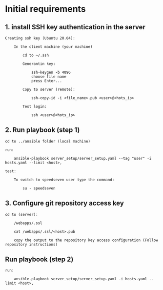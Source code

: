 # Initial requirements

## 1. install SSH key authentication in the server

    Creating ssh key (Ubuntu 20.04):

        In the client machine (your machine)
        
            cd to ~/.ssh

            Generantin key:
                
                ssh-keygen -b 4096
                choose file name
                press Enter...

            Copy to server (remote):

                ssh-copy-id -i <file_name>.pub <user>@<hots_ip>

            Test login:

                ssh <user>@<hots_ip>

## 2. Run playbook (step 1)

    cd to ../ansible folder (local machine)

    run:

        ansible-playbook server_setup/server_setup.yaml --tag "user" -i hosts.yaml --limit <host>,

    test:
        
        To switch to speedseven user type the command: 
        
            su - speedseven

## 3. Configure git repository access key
    
    cd to (server): 
    
        /webapps/.ssl

        cat /webapps/.ssl/<host>.pub

        copy the output to the repository key access configuration (Follow repository instructions)
        

## Run playbook (step 2)

    run:

        ansible-playbook server_setup/server_setup.yaml -i hosts.yaml --limit <host>,